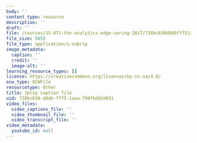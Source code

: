 ```yaml
---
body: ''
content_type: resource
description: ''
draft: ''
file: /courses/15-071-the-analytics-edge-spring-2017/738bc630d8dbfff51aea798fbd92d931_WTuwV-rWxUc.srt
file_size: 5655
file_type: application/x-subrip
image_metadata:
  caption: ''
  credit: ''
  image-alt: ''
learning_resource_types: []
license: https://creativecommons.org/licenses/by-nc-sa/4.0/
ocw_type: OCWFile
resourcetype: Other
title: 3play caption file
uid: 738bc630-d8db-fff5-1aea-798fbd92d931
video_files:
  video_captions_file: ''
  video_thumbnail_file: ''
  video_transcript_file: ''
video_metadata:
  youtube_id: null
---
```

